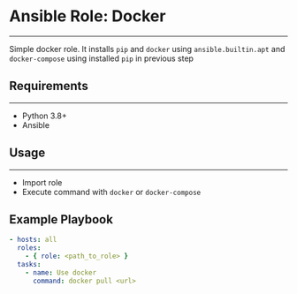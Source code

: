 # Ansible Role: Docker

---

Simple docker role. It installs `pip` and `docker`
using `ansible.builtin.apt` and `docker-compose`
using installed `pip` in previous step

## Requirements

---

- Python 3.8+
- Ansible

## Usage

---

- Import role
- Execute command with `docker` or `docker-compose`

## Example Playbook

```yaml
- hosts: all
  roles:
    - { role: <path_to_role> }
  tasks:
    - name: Use docker
      command: docker pull <url>
```